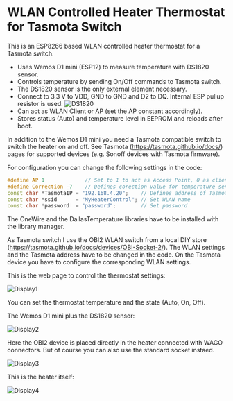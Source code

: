 # WLAN Controlled Heater Thermostat for Tasmota Switch

This is an ESP8266 based WLAN controlled heater thermostat for a Tasmota switch.

- Uses Wemos D1 mini (ESP12) to measure temperature with DS1820 sensor.
- Controls temperature by sending On/Off commands to Tasmota switch.
- The DS1820 sensor is the only external element necessary.
- Connect to 3,3 V to VDD, GND to GND and D2 to DQ. Internal ESP pullup resistor is used: ![DS1820](https://github.com/AK-Homberger/WLAN-Controlled-Heater-Thermostat-for-Tasmota-switch/blob/master/DS1820.png)
- Can act as WLAN Client or AP (set the AP constant accordingly).
- Stores status (Auto) and temperature level in EEPROM and reloads after boot.

In addition to the Wemos D1 mini you need a Tasmota compatible switch to switch the heater on and off. See Tasmota (https://tasmota.github.io/docs/) pages for supported devices (e.g. Sonoff devices with Tasmota firmware).

For configuration you can change the following settings in the code:

```cpp
#define AP 1             // Set to 1 to act as Access Point, 0 as client 
#define Correction -7    // Defines corection value for temperature sensor
const char *TasmotaIP = "192.168.4.20";    // Defines address of Tasmota switch
const char *ssid      = "MyHeaterControl"; // Set WLAN name
const char *password  = "password";        // Set password
```
The OneWire and the DallasTemperature libraries have to be installed with the library manager.

As Tasmota switch I use the OBI2 WLAN switch from a local DIY store (https://tasmota.github.io/docs/devices/OBI-Socket-2/).  The WLAN settings and the Tasmota address have to be changed in the code. On the Tasmota device you have to configure the corresponding WLAN settings.

This is the web page to control the thermostat settings:

![Display1](https://github.com/AK-Homberger/WLAN-Controlled-Heater-Thermostat-for-Tasmota-switch/blob/master/Screen.png)

You can set the thermostat temperature and the state (Auto, On, Off).


The Wemos D1 mini plus the DS1820 sensor:

![Display2](https://github.com/AK-Homberger/WLAN-Controlled-Heater-Thermostat-for-Tasmota-switch/blob/master/Wemos%20D1%20Mini-1.jpg)

Here the OBI2 device is placed directly in the heater connected with WAGO connectors. But of course you can also use the standard socket instaed.

![Display3](https://github.com/AK-Homberger/WLAN-Controlled-Heater-Thermostat-for-Tasmota-switch/blob/master/TasmotaObi2-1.jpg)

This is the heater itself:

![Display4](https://github.com/AK-Homberger/WLAN-Controlled-Heater-Thermostat-for-Tasmota-switch/blob/master/Heater-1.jpg)

